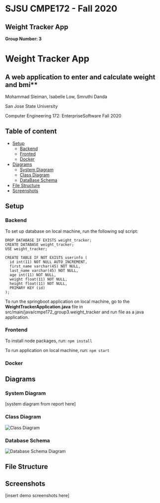 # SJSU CMPE172 - Fall 2020 

## Weight Tracker App

**Group Number: 3**


# Weight Tracker App 
## A web application to enter and calculate weight and bmi**

Mohammad Sleiman, Isabelle Low, Smruthi Danda

San Jose State University

Computer Engineering 172: EnterpriseSoftware Fall 2020


## Table of content

- [Setup](#setup)
    - [Backend](#backend)
    - [Fronted](#frontend)
    - [Docker](#docker)
- [Diagrams](#diagrams)
    - [System Diagram](#system-diagram)
    - [Class Diagram](#class-diagram)
    - [DataBase Schema](#database-schema)
- [File Structure](#file-structure)
- [Screenshots](#screenshots)



## Setup
### Backend
To set up database on local machine, run the following sql script:
```
DROP DATABASE IF EXISTS weight_tracker;
CREATE DATABASE weight_tracker;
USE weight_tracker;

CREATE TABLE IF NOT EXISTS userinfo (
  id int(11) NOT NULL AUTO_INCREMENT,
  first_name varchar(45) NOT NULL,
  last_name varchar(45) NOT NULL,
  age int(11) NOT NULL,
  weight float(11) NOT NULL,
  height float(11) NOT NULL,
  PRIMARY KEY (id)
);
```

To run the springboot application on local machine, go to the **WeightTrackerApplication.java** file in src/main/java/cmpe172_group3.weight_tracker and run file as a java application.
### Frontend
To install node packages, run:
```npm install```

To run application on local machine, run:
```npm start```
### Docker

## Diagrams

### System Diagram
[system diagram from report here]
### Class Diagram
![Class Diagram](https://github.com/CMPE172-Fall-2020/group3_proj/blob/main/classDiagram.PNG)
### Database Schema
![Database Schema Diagram](https://github.com/CMPE172-Fall-2020/group3_proj/blob/main/schemaDiagram.PNG)

## File Structure
## Screenshots
  [insert demo screenshots here]








